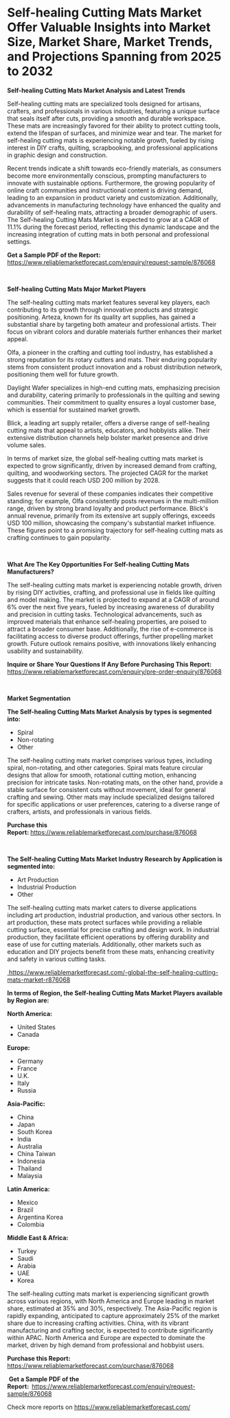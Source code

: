 <p><h1>Self-healing Cutting Mats Market Offer Valuable Insights into Market Size, Market Share, Market Trends, and Projections Spanning from 2025 to 2032</h1></p><p><strong>Self-healing Cutting Mats Market Analysis and Latest Trends</strong></p>
<p><p>Self-healing cutting mats are specialized tools designed for artisans, crafters, and professionals in various industries, featuring a unique surface that seals itself after cuts, providing a smooth and durable workspace. These mats are increasingly favored for their ability to protect cutting tools, extend the lifespan of surfaces, and minimize wear and tear. The market for self-healing cutting mats is experiencing notable growth, fueled by rising interest in DIY crafts, quilting, scrapbooking, and professional applications in graphic design and construction.</p><p>Recent trends indicate a shift towards eco-friendly materials, as consumers become more environmentally conscious, prompting manufacturers to innovate with sustainable options. Furthermore, the growing popularity of online craft communities and instructional content is driving demand, leading to an expansion in product variety and customization. Additionally, advancements in manufacturing technology have enhanced the quality and durability of self-healing mats, attracting a broader demographic of users. The Self-healing Cutting Mats Market is expected to grow at a CAGR of 11.1% during the forecast period, reflecting this dynamic landscape and the increasing integration of cutting mats in both personal and professional settings.</p></p>
<p><strong>Get a Sample PDF of the Report:&nbsp;</strong> <a href="https://www.reliablemarketforecast.com/enquiry/request-sample/876068?utm_campaign=3491&utm_medium=2&utm_source=Github&utm_content=ia&utm_term=21032025&utm_id=self-healing-cutting-mats">https://www.reliablemarketforecast.com/enquiry/request-sample/876068</a></p>
<p>&nbsp;</p>
<p><strong>Self-healing Cutting Mats Major Market Players</strong></p>
<p><p>The self-healing cutting mats market features several key players, each contributing to its growth through innovative products and strategic positioning. Arteza, known for its quality art supplies, has gained a substantial share by targeting both amateur and professional artists. Their focus on vibrant colors and durable materials further enhances their market appeal.</p><p>Olfa, a pioneer in the crafting and cutting tool industry, has established a strong reputation for its rotary cutters and mats. Their enduring popularity stems from consistent product innovation and a robust distribution network, positioning them well for future growth.</p><p>Daylight Wafer specializes in high-end cutting mats, emphasizing precision and durability, catering primarily to professionals in the quilting and sewing communities. Their commitment to quality ensures a loyal customer base, which is essential for sustained market growth.</p><p>Blick, a leading art supply retailer, offers a diverse range of self-healing cutting mats that appeal to artists, educators, and hobbyists alike. Their extensive distribution channels help bolster market presence and drive volume sales.</p><p>In terms of market size, the global self-healing cutting mats market is expected to grow significantly, driven by increased demand from crafting, quilting, and woodworking sectors. The projected CAGR for the market suggests that it could reach USD 200 million by 2028.</p><p>Sales revenue for several of these companies indicates their competitive standing; for example, Olfa consistently posts revenues in the multi-million range, driven by strong brand loyalty and product performance. Blick's annual revenue, primarily from its extensive art supply offerings, exceeds USD 100 million, showcasing the company's substantial market influence. These figures point to a promising trajectory for self-healing cutting mats as crafting continues to gain popularity.</p></p>
<p>&nbsp;</p>
<p><strong>What Are The Key Opportunities For Self-healing Cutting Mats Manufacturers?</strong></p>
<p><p>The self-healing cutting mats market is experiencing notable growth, driven by rising DIY activities, crafting, and professional use in fields like quilting and model making. The market is projected to expand at a CAGR of around 6% over the next five years, fueled by increasing awareness of durability and precision in cutting tasks. Technological advancements, such as improved materials that enhance self-healing properties, are poised to attract a broader consumer base. Additionally, the rise of e-commerce is facilitating access to diverse product offerings, further propelling market growth. Future outlook remains positive, with innovations likely enhancing usability and sustainability.</p></p>
<p><strong>Inquire or Share Your Questions If Any Before Purchasing This Report:</strong> <a href="https://www.reliablemarketforecast.com/enquiry/pre-order-enquiry/876068?utm_campaign=3491&utm_medium=2&utm_source=Github&utm_content=ia&utm_term=21032025&utm_id=self-healing-cutting-mats">https://www.reliablemarketforecast.com/enquiry/pre-order-enquiry/876068</a></p>
<p>&nbsp;</p>
<p><strong>Market Segmentation</strong></p>
<p><strong>The Self-healing Cutting Mats Market Analysis by types is segmented into:</strong></p>
<p><ul><li>Spiral</li><li>Non-rotating</li><li>Other</li></ul></p>
<p><p>The self-healing cutting mats market comprises various types, including spiral, non-rotating, and other categories. Spiral mats feature circular designs that allow for smooth, rotational cutting motion, enhancing precision for intricate tasks. Non-rotating mats, on the other hand, provide a stable surface for consistent cuts without movement, ideal for general crafting and sewing. Other mats may include specialized designs tailored for specific applications or user preferences, catering to a diverse range of crafters, artists, and professionals in various fields.</p></p>
<p><strong>Purchase this Report:&nbsp;</strong><a href="https://www.reliablemarketforecast.com/purchase/876068?utm_campaign=3491&utm_medium=2&utm_source=Github&utm_content=ia&utm_term=21032025&utm_id=self-healing-cutting-mats">https://www.reliablemarketforecast.com/purchase/876068</a></p>
<p>&nbsp;</p>
<p><strong>The Self-healing Cutting Mats Market Industry Research by Application is segmented into:</strong></p>
<p><ul><li>Art Production</li><li>Industrial Production</li><li>Other</li></ul></p>
<p><p>The self-healing cutting mats market caters to diverse applications including art production, industrial production, and various other sectors. In art production, these mats protect surfaces while providing a reliable cutting surface, essential for precise crafting and design work. In industrial production, they facilitate efficient operations by offering durability and ease of use for cutting materials. Additionally, other markets such as education and DIY projects benefit from these mats, enhancing creativity and safety in various cutting tasks.</p></p>
<p><a href="https://www.reliablemarketforecast.com/-global-the-self-healing-cutting-mats-market-r876068?utm_campaign=3491&utm_medium=2&utm_source=Github&utm_content=ia&utm_term=21032025&utm_id=self-healing-cutting-mats">&nbsp;https://www.reliablemarketforecast.com/-global-the-self-healing-cutting-mats-market-r876068</a></p>
<p><strong>In terms of Region, the Self-healing Cutting Mats Market Players available by Region are:</strong></p>
<p>
    <p> <strong> North America: </strong>
        <ul>
            <li>United States</li>
            <li>Canada</li>
        </ul>
        </p> 
    <p> <strong> Europe: </strong>
        <ul>
            <li>Germany</li>
            <li>France</li>
            <li>U.K.</li>
            <li>Italy</li>
            <li>Russia</li>
        </ul>
        </p> 
    <p> <strong> Asia-Pacific: </strong>
        <ul>
            <li>China</li>
            <li>Japan</li>
            <li>South Korea</li>
            <li>India</li>
            <li>Australia</li>
            <li>China Taiwan</li>
            <li>Indonesia</li>
            <li>Thailand</li>
            <li>Malaysia</li>
        </ul>
        </p> 
    <p> <strong> Latin America: </strong>
        <ul>
            <li>Mexico</li>
            <li>Brazil</li>
            <li>Argentina Korea</li>
            <li>Colombia</li>
        </ul>
        </p> 
    <p> <strong> Middle East & Africa: </strong>
        <ul>
            <li>Turkey</li>
            <li>Saudi</li>
            <li>Arabia</li>
            <li>UAE</li>
            <li>Korea</li>
        </ul>
    </p>
    </p>
<p><p>The self-healing cutting mats market is experiencing significant growth across various regions, with North America and Europe leading in market share, estimated at 35% and 30%, respectively. The Asia-Pacific region is rapidly expanding, anticipated to capture approximately 25% of the market share due to increasing crafting activities. China, with its vibrant manufacturing and crafting sector, is expected to contribute significantly within APAC. North America and Europe are expected to dominate the market, driven by high demand from professional and hobbyist users.</p></p>
<p><strong>Purchase this Report: </strong><a href="https://www.reliablemarketforecast.com/purchase/876068?utm_campaign=3491&utm_medium=2&utm_source=Github&utm_content=ia&utm_term=21032025&utm_id=self-healing-cutting-mats">https://www.reliablemarketforecast.com/purchase/876068</a></p>
<p>&nbsp;<strong>Get a Sample PDF of the Report:&nbsp;&nbsp;</strong><a href="https://www.reliablemarketforecast.com/enquiry/request-sample/876068?utm_campaign=3491&utm_medium=2&utm_source=Github&utm_content=ia&utm_term=21032025&utm_id=self-healing-cutting-mats">https://www.reliablemarketforecast.com/enquiry/request-sample/876068</a></p>
<p><strong></strong></p>
<p>Check more reports on <a href="https://www.reliablemarketforecast.com/?utm_campaign=3491&utm_medium=2&utm_source=Github&utm_content=ia&utm_term=21032025&utm_id=self-healing-cutting-mats">https://www.reliablemarketforecast.com/</a></p>